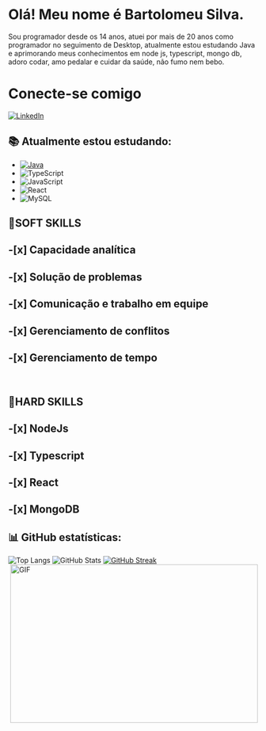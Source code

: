 # Olá! Meu nome é Bartolomeu Silva.

Sou programador desde os 14 anos, atuei por mais de 20 anos como programador no seguimento de Desktop, atualmente estou estudando Java e aprimorando meus conhecimentos em node js, typescript, mongo db, adoro codar, amo pedalar e cuidar da saúde, não fumo nem bebo.

# Conecte-se comigo

[![LinkedIn](https://img.shields.io/badge/LinkedIn-000?style=for-the-badge&logo=linkedin&logoColor=0E76A8)](https://www.linkedin.com/in/bart-silva-br/)


## 📚 Atualmente estou estudando:
- [![Java](https://img.shields.io/badge/Java-000?style=for-the-badge&logo=java)](https://web.dio.me/track/bf7abb82-1324-4074-9949-f474a1a911fe)
- ![TypeScript](https://img.shields.io/badge/TypeScript-000?style=for-the-badge&logo=typescript)
- ![JavaScript](https://img.shields.io/badge/JavaScript-000?style=for-the-badge&logo=javascript)
- ![React](https://img.shields.io/badge/React-000?style=for-the-badge&logo=react)
- ![MySQL](https://img.shields.io/badge/MySQL-000?style=for-the-badge&logo=mysql&logoColor=005C84)


## 📌SOFT SKILLS

  ## -[x] Capacidade analítica
  ## -[x] Solução de problemas
  ## -[x] Comunicação e trabalho em equipe
  ## -[x] Gerenciamento de conflitos
  ## -[x] Gerenciamento de tempo
<br>

## 📌HARD SKILLS

  ## -[x] NodeJs
  ## -[x] Typescript
  ## -[x] React
  ## -[x] MongoDB

## 📊 GitHub estatísticas:
![Top Langs](https://github-readme-stats-git-masterrstaa-rickstaa.vercel.app/api/top-langs/?username=bartomsilva&bg_color=000&border_color=30A3DC&title_color=E94D5F&text_color=FFF)
![GitHub Stats](https://github-readme-stats.vercel.app/api?username=bartomsilva&theme=transparent&bg_color=000&border_color=30A3DC&show_icons=true&icon_color=30A3DC&title_color=E94D5F&text_color=FFF)
[![GitHub Streak](https://streak-stats.demolab.com/?user=bartomsilva&theme=bear&background=000&border=30A3DC&dates=FFF)](https://git.io/streak-stats)
<br>
<img align="right" alt="GIF" src="https://github.com/abhisheknaiidu/abhisheknaiidu/blob/master/code.gif?raw=true" width="500" height="320" />


